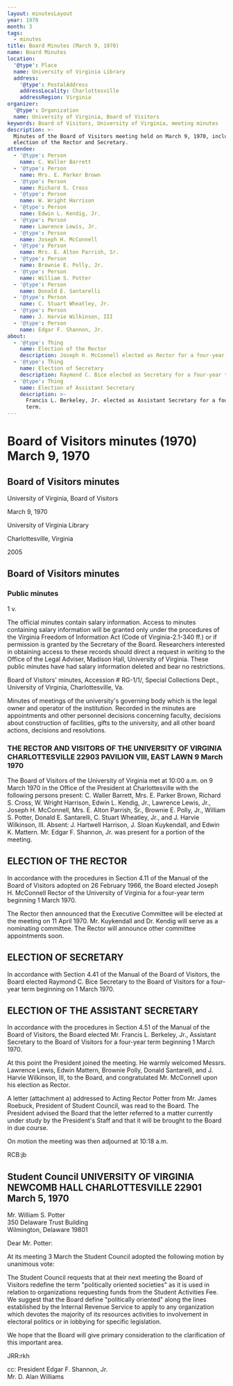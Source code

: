 ```yaml
---
layout: minutesLayout
year: 1970
month: 3
tags:
  - minutes
title: Board Minutes (March 9, 1970)
name: Board Minutes
location:
  '@type': Place
  name: University of Virginia Library
  address:
    '@type': PostalAddress
    addressLocality: Charlottesville
    addressRegion: Virginia
organizer:
  '@type': Organization
  name: University of Virginia, Board of Visitors
keywords: Board of Visitors, University of Virginia, meeting minutes
description: >-
  Minutes of the Board of Visitors meeting held on March 9, 1970, including the
  election of the Rector and Secretary.
attendee:
  - '@type': Person
    name: C. Waller Barrett
  - '@type': Person
    name: Mrs. E. Parker Brown
  - '@type': Person
    name: Richard S. Cross
  - '@type': Person
    name: W. Wright Harrison
  - '@type': Person
    name: Edwin L. Kendig, Jr.
  - '@type': Person
    name: Lawrence Lewis, Jr.
  - '@type': Person
    name: Joseph H. McConnell
  - '@type': Person
    name: Mrs. E. Alton Parrish, Sr.
  - '@type': Person
    name: Brownie E. Polly, Jr.
  - '@type': Person
    name: William S. Potter
  - '@type': Person
    name: Donald E. Santarelli
  - '@type': Person
    name: C. Stuart Wheatley, Jr.
  - '@type': Person
    name: J. Harvie Wilkinson, III
  - '@type': Person
    name: Edgar F. Shannon, Jr.
about:
  - '@type': Thing
    name: Election of the Rector
    description: Joseph H. McConnell elected as Rector for a four-year term.
  - '@type': Thing
    name: Election of Secretary
    description: Raymond C. Bice elected as Secretary for a four-year term.
  - '@type': Thing
    name: Election of Assistant Secretary
    description: >-
      Francis L. Berkeley, Jr. elected as Assistant Secretary for a four-year
      term.
---
```


<!-- altadded -->
<!-- llmmeta -->



<!-- llmformatted -->

# Board of Visitors minutes (1970) March 9, 1970

## Board of Visitors minutes

University of Virginia, Board of Visitors

March 9, 1970

University of Virginia Library

Charlottesville, Virginia

2005

## Board of Visitors minutes

### Public minutes

1 v.

The official minutes contain salary information. Access to minutes containing salary information will be granted only under the procedures of the Virginia Freedom of Information Act (Code of Virginia-2.1-340 ff.) or if permission is granted by the Secretary of the Board. Researchers interested in obtaining access to these records should direct a request in writing to the Office of the Legal Adviser, Madison Hall, University of Virginia. These public minutes have had salary information deleted and bear no restrictions.

Board of Visitors' minutes, Accession # RG-1/1/, Special Collections Dept., University of Virginia, Charlottesville, Va.

Minutes of meetings of the university's governing body which is the legal owner and operator of the institution. Recorded in the minutes are appointments and other personnel decisions concerning faculty, decisions about construction of facilities, gifts to the university, and all other board actions, decisions and resolutions.

### THE RECTOR AND VISITORS OF THE UNIVERSITY OF VIRGINIA CHARLOTTESVILLE 22903 PAVILION VIII, EAST LAWN 9 March 1970

The Board of Visitors of the University of Virginia met at 10:00 a.m. on 9 March 1970 in the Office of the President at Charlottesville with the following persons present: C. Waller Barrett, Mrs. E. Parker Brown, Richard S. Cross, W. Wright Harrison, Edwin L. Kendig, Jr., Lawrence Lewis, Jr., Joseph H. McConnell, Mrs. E. Alton Parrish, Sr., Brownie E. Polly, Jr., William S. Potter, Donald E. Santarelli, C. Stuart Wheatley, Jr., and J. Harvie Wilkinson, III. Absent: J. Hartwell Harrison, J. Sloan Kuykendall, and Edwin K. Mattern. Mr. Edgar F. Shannon, Jr. was present for a portion of the meeting.

## ELECTION OF THE RECTOR

In accordance with the procedures in Section 4.11 of the Manual of the Board of Visitors adopted on 26 February 1966, the Board elected Joseph H. McConnell Rector of the University of Virginia for a four-year term beginning 1 March 1970.

The Rector then announced that the Executive Committee will be elected at the meeting on 11 April 1970. Mr. Kuykendall and Dr. Kendig will serve as a nominating committee. The Rector will announce other committee appointments soon.

## ELECTION OF SECRETARY

In accordance with Section 4.41 of the Manual of the Board of Visitors, the Board elected Raymond C. Bice Secretary to the Board of Visitors for a four-year term beginning on 1 March 1970.

## ELECTION OF THE ASSISTANT SECRETARY

In accordance with the procedures in Section 4.51 of the Manual of the Board of Visitors, the Board elected Mr. Francis L. Berkeley, Jr., Assistant Secretary to the Board of Visitors for a four-year term beginning 1 March 1970.

At this point the President joined the meeting. He warmly welcomed Messrs. Lawrence Lewis, Edwin Mattern, Brownie Polly, Donald Santarelli, and J. Harvie Wilkinson, III, to the Board, and congratulated Mr. McConnell upon his election as Rector.

A letter (attachment a) addressed to Acting Rector Potter from Mr. James Roebuck, President of Student Council, was read to the Board. The President advised the Board that the letter referred to a matter currently under study by the President's Staff and that it will be brought to the Board in due course.

On motion the meeting was then adjourned at 10:18 a.m.

RCB:jb

## Student Council UNIVERSITY OF VIRGINIA NEWCOMB HALL CHARLOTTESVILLE 22901 March 5, 1970

Mr. William S. Potter\
350 Delaware Trust Building\
Wilmington, Delaware 19801

Dear Mr. Potter:

At its meeting 3 March the Student Council adopted the following motion by unanimous vote:

The Student Council requests that at their next meeting the Board of Visitors redefine the term "politically oriented societies" as it is used in relation to organizations requesting funds from the Student Activities Fee. We suggest that the Board define "politically oriented" along the lines established by the Internal Revenue Service to apply to any organization which devotes the majority of its resources activities to involvement in electoral politics or in lobbying for specific legislation.

We hope that the Board will give primary consideration to the clarification of this important area.

JRR:rkh

cc: President Edgar F. Shannon, Jr.\
Mr. D. Alan Williams
